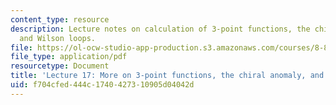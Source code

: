 ```yaml
---
content_type: resource
description: Lecture notes on calculation of 3-point functions, the chiral anomaly,
  and Wilson loops.
file: https://ol-ocw-studio-app-production.s3.amazonaws.com/courses/8-821-string-theory-fall-2008/f704cfed444c1740427310905d04042d_lecture17.pdf
file_type: application/pdf
resourcetype: Document
title: 'Lecture 17: More on 3-point functions, the chiral anomaly, and Wilson loops'
uid: f704cfed-444c-1740-4273-10905d04042d
---
```

